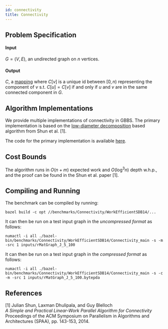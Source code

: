 ```yaml
---
id: connectivity
title: Connectivity
---
```



## Problem Specification
#### Input
$G=(V, E)$, an undirected graph on $n$ vertices.

#### Output
$C$, a [mapping](/docs/benchmarks/definitions) where $C[v]$ is a unique id
between $[0, n)$ representing the component of $v$ s.t. $C[u] = C[v]$
if and only if $u$ and $v$ are in the same connected component in $G$.


## Algorithm Implementations
We provide multiple implementations of connectivity in GBBS. The
primary implementation is based on the [low-diameter
decomposition](low_diameter_decomposition) based algorithm from Shun
et al. [1].

The code for the primary implementation is available
[here](https://github.com/ldhulipala/gbbs/tree/master/benchmarks/Connectivity/WorkEfficientSDB).


## Cost Bounds

The algorithm runs in $O(n + m)$ expected work and $O(\log^{3} n)$
depth w.h.p., and the proof can be found in the Shun et al. paper [1].


## Compiling and Running

The benchmark can be compiled by running:
```
bazel build -c opt //benchmarks/Connectivity/WorkEfficientSDB14/...
```

It can then be run on a test input graph in the *uncompressed format* as follows:
```
numactl -i all ./bazel-bin/benchmarks/Connectivity/WorkEfficientSDB14/Connectivity_main -s -m -src 1 inputs/rMatGraph_J_5_100
```

It can then be run on a test input graph in the *compressed format* as follows:
```
numactl -i all ./bazel-bin/benchmarks/Connectivity/WorkEfficientSDB14/Connectivity_main -s -c -m -src 1 inputs/rMatGraph_J_5_100.bytepda
```

## References

[1] Julian Shun, Laxman Dhulipala, and Guy Blelloch<br/>
*A Simple and Practical Linear-Work Parallel Algorithm for Connectivity*<br/>
Proceedings of the ACM Symposium on Parallelism in Algorithms and Architectures (SPAA), pp. 143-153, 2014.
